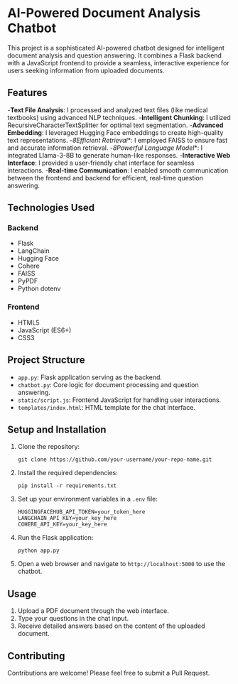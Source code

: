 # AI-Powered Document Analysis Chatbot

This project is a sophisticated AI-powered chatbot designed for intelligent document analysis and question answering. It combines a Flask backend with a JavaScript frontend to provide a seamless, interactive experience for users seeking information from uploaded documents.

## Features

-**Text File Analysis**: I processed and analyzed text files (like medical textbooks) using advanced NLP techniques.
-**Intelligent Chunking**: I utilized RecursiveCharacterTextSplitter for optimal text segmentation.
-**Advanced Embedding**: I leveraged Hugging Face embeddings to create high-quality text representations.
-*8Efficient Retrieval**: I employed FAISS to ensure fast and accurate information retrieval.
-*8Powerful Language Model**: I integrated Llama-3-8B to generate human-like responses.
-**Interactive Web Interface**: I provided a user-friendly chat interface for seamless interactions.
-**Real-time Communication**: I enabled smooth communication between the frontend and backend for efficient, real-time question answering.

## Technologies Used

### Backend
- Flask
- LangChain
- Hugging Face
- Cohere
- FAISS
- PyPDF
- Python dotenv

### Frontend
- HTML5
- JavaScript (ES6+)
- CSS3

## Project Structure

- `app.py`: Flask application serving as the backend.
- `chatbot.py`: Core logic for document processing and question answering.
- `static/script.js`: Frontend JavaScript for handling user interactions.
- `templates/index.html`: HTML template for the chat interface.

## Setup and Installation

1. Clone the repository:
   ```
   git clone https://github.com/your-username/your-repo-name.git
   ```

2. Install the required dependencies:
   ```
   pip install -r requirements.txt
   ```

3. Set up your environment variables in a `.env` file:
   ```
   HUGGINGFACEHUB_API_TOKEN=your_token_here
   LANGCHAIN_API_KEY=your_key_here
   COHERE_API_KEY=your_key_here
   ```

4. Run the Flask application:
   ```
   python app.py
   ```

5. Open a web browser and navigate to `http://localhost:5000` to use the chatbot.

## Usage

1. Upload a PDF document through the web interface.
2. Type your questions in the chat input.
3. Receive detailed answers based on the content of the uploaded document.

## Contributing

Contributions are welcome! Please feel free to submit a Pull Request.


